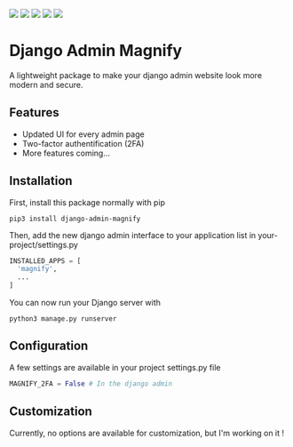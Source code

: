 ![](https://shields.io/github/v/release/louisjgrange/django-admin?display_name=tag) [![](https://shields.io/pypi/pyversions/django?color=0C4B33&logo=django&logoColor=white&label=django)](https://www.djangoproject.com/) ![](https://shields.io/github/repo-size/louisjgrange/django-admin) ![](https://shields.io/github/issues-raw/louisjgrange/django-admin) ![](https://shields.io/github/last-commit/louisjgrange/django-admin)

# Django Admin Magnify
A lightweight package to make your django admin website look more modern and secure.
## Features
- Updated UI for every admin page
- Two-factor authentification (2FA)
- More features coming...
## Installation
First, install this package normally with pip
```console
pip3 install django-admin-magnify
```
Then, add the new django admin interface to your application list in your-project/settings.py
```python
INSTALLED_APPS = [
  'magnify',
  ...
]
```
You can now run your Django server with
```console
python3 manage.py runserver
```
## Configuration
A few settings are available in your project settings.py file
```python
MAGNIFY_2FA = False # In the django admin
```
## Customization
Currently, no options are available for customization, but I'm working on it !
